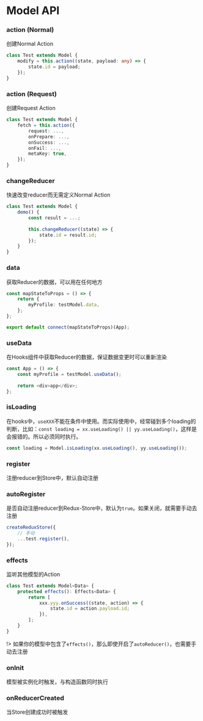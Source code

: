# Model API

### action (Normal)

创建Normal Action

```typescript
class Test extends Model {
    modify = this.action((state, payload: any) => {
        state.id = payload;
    });
}
```

### action (Request)

创建Request Action

```typescript
class Test extends Model {
    fetch = this.action({
        request: ...,
        onPrepare: ...,
        onSuccess: ...,
        onFail: ...,
        metaKey: true,
    });
}
```

### changeReducer
快速改变reducer而无需定义Normal Action
```typescript
class Test extends Model {
    demo() {
        const result = ...;
        
        this.changeReducer((state) => {
            state.id = result.id;
        });
    }
}
```

### data
获取Reducer的数据，可以用在任何地方

```typescript
const mapStateToProps = () => {
    return {
        myProfile: testModel.data,
    };
};

export default connect(mapStateToProps)(App);
```

### useData
在Hooks组件中获取Reducer的数据，保证数据变更时可以重新渲染

```typescript
const App = () => {
    const myProfile = testModel.useData();
    
    return <div>app</div>;
};
```

### isLoading
在hooks中，`useXXX`不能在条件中使用。而实际使用中，经常碰到多个loading的判断，比如：`const loading = xx.useLoading() || yy.useLoading()`，这样是会报错的。所以必须同时执行。

```typescript
const loading = Model.isLoading(xx.useLoading(), yy.useLoading());
```

### register
注册reducer到Store中，默认自动注册

### autoRegister
是否自动注册reducer到Redux-Store中，默认为`true`。如果关闭，就需要手动去注册


```typescript
createReduxStore({
    // 手动
    ...test.register(),
});
```

### effects
监听其他模型的Action
```typescript
class Test extends Model<Data> {
    protected effects(): Effects<Data> {
        return [
            xxx.yyy.onSuccess((state, action) => {
                state.id = action.payload.id;
            }),
        ];
    }
}
```

!> 如果你的模型中包含了`effects()`，那么即使开启了`autoReducer()`，也需要手动去注册

### onInit
模型被实例化时触发，与构造函数同时执行

### onReducerCreated
当Store创建成功时被触发
